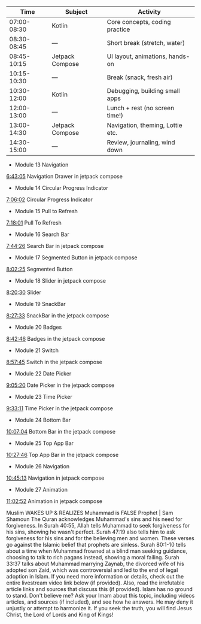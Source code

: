 
| Time        | Subject         | Activity                         |
| ----------- | --------------- | -------------------------------- |
| 07:00-08:30 | Kotlin          | Core concepts, coding practice   |
| 08:30-08:45 | —               | Short break (stretch, water)     |
| 08:45-10:15 | Jetpack Compose | UI layout, animations, hands-on  |
| 10:15-10:30 | —               | Break (snack, fresh air)         |
| 10:30-12:00 | Kotlin          | Debugging, building small apps   |
| 12:00-13:00 | —               | Lunch + rest (no screen time!)   |
| 13:00-14:30 | Jetpack Compose | Navigation, theming, Lottie etc. |
| 14:30-15:00 | —               | Review, journaling, wind down    |







- Module 13 Navigation

[6:43:05](https://www.youtube.com/watch?v=U5dE-_E1wsg&t=24185s) Navigation Drawer in jetpack compose

- Module 14 Circular Progress Indicator

[7:06:02](https://www.youtube.com/watch?v=U5dE-_E1wsg&t=25562s) Circular Progress Indicator

- Module 15 Pull to Refresh

[7:18:01](https://www.youtube.com/watch?v=U5dE-_E1wsg&t=26281s) Pull To Refresh

- Module 16 Search Bar

[7:44:26](https://www.youtube.com/watch?v=U5dE-_E1wsg&t=27866s) Search Bar in jetpack compose

- Module 17 Segmented Button in jetpack compose

[8:02:25](https://www.youtube.com/watch?v=U5dE-_E1wsg&t=28945s) Segmented Button

- Module 18 Slider in jetpack compose

[8:20:30](https://www.youtube.com/watch?v=U5dE-_E1wsg&t=30030s) Slider

- Module 19 SnackBar

[8:27:33](https://www.youtube.com/watch?v=U5dE-_E1wsg&t=30453s) SnackBar in the jetpack compose

- Module 20 Badges

[8:42:46](https://www.youtube.com/watch?v=U5dE-_E1wsg&t=31366s) Badges in the jetpack compose

- Module 21 Switch

[8:57:45](https://www.youtube.com/watch?v=U5dE-_E1wsg&t=32265s) Switch in the jetpack compose

- Module 22 Date Picker

[9:05:20](https://www.youtube.com/watch?v=U5dE-_E1wsg&t=32720s) Date Picker in the jetpack compose

- Module 23 Time Picker

[9:33:11](https://www.youtube.com/watch?v=U5dE-_E1wsg&t=34391s) Time Picker in the jetpack compose

- Module 24 Bottom Bar

[10:07:04](https://www.youtube.com/watch?v=U5dE-_E1wsg&t=36424s) Bottom Bar in the jetpack compose

- Module 25 Top App Bar

[10:27:46](https://www.youtube.com/watch?v=U5dE-_E1wsg&t=37666s) Top App Bar in the jetpack compose

- Module 26 Navigation

[10:45:13](https://www.youtube.com/watch?v=U5dE-_E1wsg&t=38713s) Navigation in jetpack compose

- Module 27 Animation

[11:02:52](https://www.youtube.com/watch?v=U5dE-_E1wsg&t=39772s) Animation in jetpack compose



Muslim WAKES UP & REALIZES Muhammad is FALSE Prophet | Sam Shamoun The Quran acknowledges Muhammad's sins and his need for forgiveness. In Surah 40:55, Allah tells Muhammad to seek forgiveness for his sins, showing he wasn't perfect. Surah 47:19 also tells him to ask forgiveness for his sins and for the believing men and women. These verses go against the Islamic belief that prophets are sinless. Surah 80:1-10 tells about a time when Muhammad frowned at a blind man seeking guidance, choosing to talk to rich pagans instead, showing a moral failing. Surah 33:37 talks about Muhammad marrying Zaynab, the divorced wife of his adopted son Zaid, which was controversial and led to the end of legal adoption in Islam. If you need more information or details, check out the entire livestream video link below (if provided). Also, read the irrefutable article links and sources that discuss this (if provided). Islam has no ground to stand. Don't believe me? Ask your Imam about this topic, including videos articles, and sources (if included), and see how he answers. He may deny it unjustly or attempt to harmonize it. If you seek the truth, you will find Jesus Christ, the Lord of Lords and King of Kings!